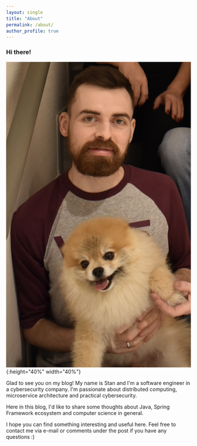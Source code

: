 ```yaml
---
layout: single
title: "About"
permalink: /about/
author_profile: true
---
```

### Hi there! 
![Yep, it's me](/images/me_for_blog.png){:height="40%" width="40%"}

Glad to see you on my blog!
My name is Stan and I'm a software engineer in a cybersecurity company.
I'm passionate about distributed computing, microservice architecture and practical cybersecurity.

Here in this blog, I'd like to share some thoughts about Java, Spring Framework ecosystem and computer science in general.

I hope you can find something interesting and useful here. Feel free to contact me via e-mail or comments under the post if you have any questions :)